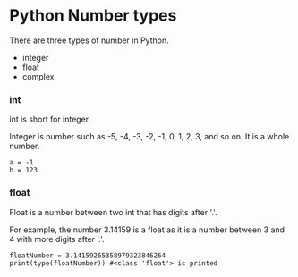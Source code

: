 # Python Number types

There are three types of number in Python.

- integer
- float
- complex

### int

int is short for integer.

Integer is number such as -5, -4, -3, -2, -1, 0, 1, 2, 3, and so on. It is a whole number.

```
a = -1
b = 123
```

### float

Float is a number between two int that has digits after '.'.

For example, the number 3.14159 is a float as it is a number between 3 and 4 with more digits after '.'.

```
floatNumber = 3.14159265358979323846264
print(type(floatNumber)) #<class 'float'> is printed
```
